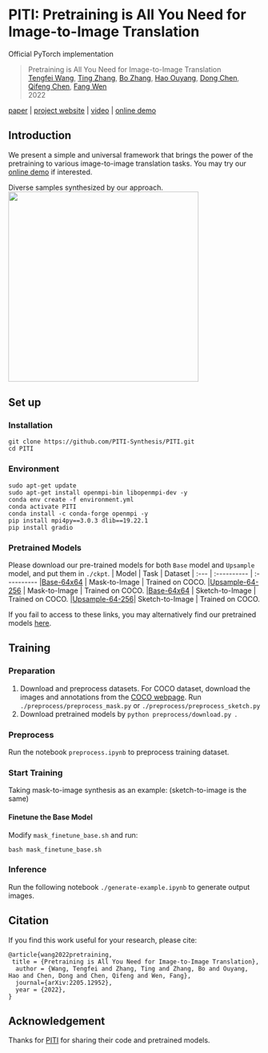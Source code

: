 # PITI: Pretraining is All You Need for Image-to-Image Translation

Official PyTorch implementation

> Pretraining is All You Need for Image-to-Image Translation  
> [Tengfei Wang](https://tengfei-wang.github.io/), [Ting Zhang](https://www.microsoft.com/en-us/research/people/tinzhan/), [Bo Zhang](https://bo-zhang.me/), [Hao Ouyang](https://ken-ouyang.github.io/), [Dong Chen](http://www.dongchen.pro/), [Qifeng Chen](https://cqf.io/), [Fang Wen](https://www.microsoft.com/en-us/research/people/fangwen/)  
> 2022

[paper](https://arxiv.org/abs/2205.12952) | [project website](https://tengfei-wang.github.io/PITI/index.html) | [video]() | [online demo](https://huggingface.co/spaces/tfwang/PITI-Synthesis)

## Introduction

We present a simple and universal framework that brings the power of the pretraining to various
image-to-image translation tasks. You may try our [online demo](https://huggingface.co/spaces/tfwang/PITI-Synthesis) if interested.

Diverse samples synthesized by our approach.  
<img src="figure/diverse.jpg" height="380px"/>

## Set up

### Installation

```
git clone https://github.com/PITI-Synthesis/PITI.git
cd PITI
```

### Environment

```
sudo apt-get update
sudo apt-get install openmpi-bin libopenmpi-dev -y
conda env create -f environment.yml
conda activate PITI
conda install -c conda-forge openmpi -y
pip install mpi4py==3.0.3 dlib==19.22.1
pip install gradio
```

### Pretrained Models

Please download our pre-trained models for both `Base` model and `Upsample` model, and put them in `./ckpt`.
| Model | Task | Dataset
| :--- | :---------- | :----------
|[Base-64x64](https://hkustconnect-my.sharepoint.com/:u:/g/personal/tfwang_connect_ust_hk/EVslpwvzHJxFviyd3bw6KSEBWQ9B9Oqd5xUlemo4BNcHpQ?e=F5450q) | Mask-to-Image | Trained on COCO.
|[Upsample-64-256](https://hkustconnect-my.sharepoint.com/:u:/g/personal/tfwang_connect_ust_hk/ERPFM88nCR5Gna_i81cB_X4BgMyvkVE3uMX7R_w-LcSAEQ?e=EmL4fs) | Mask-to-Image | Trained on COCO.
|[Base-64x64](https://hkustconnect-my.sharepoint.com/:u:/g/personal/tfwang_connect_ust_hk/EQsQdJGrxaJDsDYFycIRTO4BNHdEOqZmO_QHSZVV23n5-g?e=I7FSlU) | Sketch-to-Image | Trained on COCO.
|[Upsample-64-256](https://hkustconnect-my.sharepoint.com/:u:/g/personal/tfwang_connect_ust_hk/Ec5DDBQkILpMm5lO0UeytzIBCteefJ_izY9izg7IEHAM8Q?e=6IL7Og)| Sketch-to-Image | Trained on COCO.

If you fail to access to these links, you may alternatively find our pretrained models [here](https://hkustconnect-my.sharepoint.com/:f:/g/personal/tfwang_connect_ust_hk/Ej0KKEFuje5NnYwaR3wob7YBsca1mBoozuCwCrzc16ra_g?e=COucC2).

## Training

### Preparation

1. Download and preprocess datasets. For COCO dataset, download the images and annotations from the [COCO webpage](https://cocodataset.org/#home). Run `./preprocess/preprocess_mask.py` or `./preprocess/preprocess_sketch.py`
2. Download pretrained models by `python preprocess/download.py `.

### Preprocess

Run the notebook `preprocess.ipynb` to preprocess training dataset.

### Start Training

Taking mask-to-image synthesis as an example: (sketch-to-image is the same)

#### Finetune the Base Model

Modify `mask_finetune_base.sh` and run:

```
bash mask_finetune_base.sh
```

### Inference

Run the following notebook `./generate-example.ipynb` to generate output images.

## Citation

If you find this work useful for your research, please cite:

```
@article{wang2022pretraining,
 title = {Pretraining is All You Need for Image-to-Image Translation},
  author = {Wang, Tengfei and Zhang, Ting and Zhang, Bo and Ouyang, Hao and Chen, Dong and Chen, Qifeng and Wen, Fang},
  journal={arXiv:2205.12952},
  year = {2022},
}
```

## Acknowledgement

Thanks for [PITI](https://github.com/PITI-Synthesis/PITI) for sharing their code and pretrained models.
